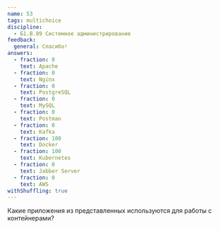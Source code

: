 ```yaml
---
name: 53
tags: multichoice
discipline:
  - Б1.В.09 Системное администрирование
feedback:
  general: Спасибо!
answers:
  - fraction: 0
    text: Apache
  - fraction: 0
    text: Nginx
  - fraction: 0
    text: PostgreSQL
  - fraction: 0
    text: MySQL
  - fraction: 0
    text: Postman
  - fraction: 0
    text: Kafka
  - fraction: 100
    text: Docker
  - fraction: 100
    text: Kubernetes
  - fraction: 0
    text: Jabber Server
  - fraction: 0
    text: AWS
withShuffling: true
---
```


Какие приложения из представленных используются для работы с контейнерами?